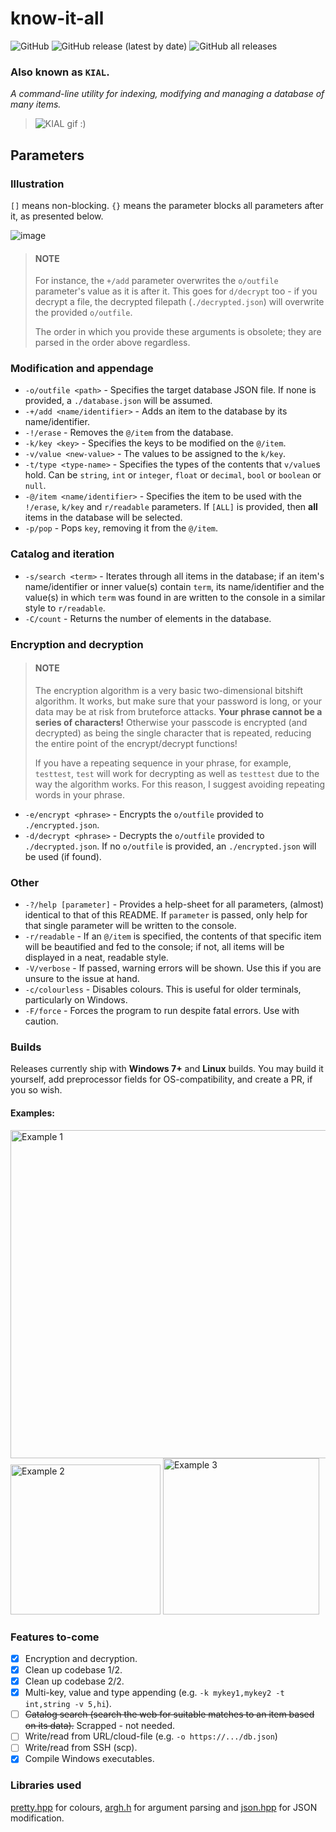 # know-it-all

![GitHub](https://img.shields.io/github/license/jibstack64/know-it-all)
![GitHub release (latest by date)](https://img.shields.io/github/v/release/jibstack64/know-it-all)
![GitHub all releases](https://img.shields.io/github/downloads/jibstack64/know-it-all/total)

### Also known as `KIAL`.

*A command-line utility for indexing, modifying and managing a database of many items.*
> ![KIAL gif :)](https://user-images.githubusercontent.com/107510599/217619928-0c84dd11-7104-4b93-8958-cf576ed167b7.gif) 

## Parameters

### Illustration

`[]` means non-blocking. `{}` means the parameter blocks all parameters after it, as presented below.

![image](https://user-images.githubusercontent.com/107510599/217616054-fa123dc6-4314-4300-ba72-67064663b4b7.png)

> #### **NOTE**
> For instance, the `+/add` parameter overwrites the `o/outfile` parameter's value as it is after it. This goes for `d/decrypt` too - if you decrypt a file, the decrypted filepath (`./decrypted.json`) will overwrite the provided `o/outfile`.
>
> The order in which you provide these arguments is obsolete; they are parsed in the order above regardless.

### Modification and appendage
- `-o/outfile <path>` - Specifies the target database JSON file. If none is provided, a `./database.json` will be assumed.
- `-+/add <name/identifier>` - Adds an item to the database by its name/identifier.
- `-!/erase` - Removes the `@/item` from the database.
- `-k/key <key>` - Specifies the keys to be modified on the `@/item`.
- `-v/value <new-value>` - The values to be assigned to the `k/key`.
- `-t/type <type-name>` - Specifies the types of the contents that `v/value`s hold. Can be `string`, `int` or `integer`, `float` or `decimal`, `bool` or `boolean` or `null`.
- `-@/item <name/identifier>` - Specifies the item to be used with the `!/erase`, `k/key` and `r/readable` parameters. If `[ALL]` is provided, then **all** items in the database will be selected.
- `-p/pop` - Pops `key`, removing it from the `@/item`.
  
### Catalog and iteration
- `-s/search <term>` - Iterates through all items in the database; if an item's name/identifier or inner value(s) contain `term`, its name/identifier and the value(s) in which `term` was found in are written to the console in a similar style to `r/readable`.
- `-C/count` - Returns the number of elements in the database.
  
### Encryption and decryption
> #### **NOTE**
> The encryption algorithm is a very basic two-dimensional bitshift algorithm. It works, but make sure that your password is long, or your data may be at risk from bruteforce attacks. **Your phrase cannot be a series of characters!** Otherwise your passcode is encrypted (and decrypted) as being the single character that is repeated, reducing the entire point of the encrypt/decrypt functions!
>
> If you have a repeating sequence in your phrase, for example, `testtest`, `test` will work for decrypting as well as `testtest` due to the way the algorithm works. For this reason, I suggest avoiding repeating words in your phrase.
- `-e/encrypt <phrase>` - Encrypts the `o/outfile` provided to `./encrypted.json`.
- `-d/decrypt <phrase>` - Decrypts the `o/outfile` provided to `./decrypted.json`. If no `o/outfile` is provided, an `./encrypted.json` will be used (if found).

### Other
- `-?/help [parameter]` - Provides a help-sheet for all parameters, (almost) identical to that of this README. If `parameter` is passed, only help for that single parameter will be written to the console.
- `-r/readable` - If an `@/item` is specified, the contents of that specific item will be beautified and fed to the console; if not, all items will be displayed in a neat, readable style.
- `-V/verbose` - If passed, warning errors will be shown. Use this if you are unsure to the issue at hand.
- `-c/colourless` - Disables colours. This is useful for older terminals, particularly on Windows.
- `-F/force` - Forces the program to run despite fatal errors. Use with caution.
  
### Builds
Releases currently ship with **Windows 7+** and **Linux** builds. You may build it yourself, add preprocessor fields for OS-compatibility, and create a PR, if you so wish.

#### Examples:
<img src="https://cdn.discordapp.com/attachments/870419973607129139/1046425653328740413/image.png" alt="Example 1" width="525"/>
<img src="https://cdn.discordapp.com/attachments/870419973607129139/1046431951705362513/image.png" alt="Example 2" width="240"/>
<img src="https://cdn.discordapp.com/attachments/870419973607129139/1046437175547412530/image.png" alt="Example 3" width=250>

### Features to-come
- [x] Encryption and decryption.
- [x] Clean up codebase 1/2.
- [x] Clean up codebase 2/2.
- [x] Multi-key, value and type appending (e.g. `-k mykey1,mykey2 -t int,string -v 5,hi`).
- [ ] ~~Catalog search (search the web for suitable matches to an item based on its data).~~ Scrapped - not needed.
- [ ] Write/read from URL/cloud-file (e.g. `-o https://.../db.json`)
- [ ] Write/read from SSH (scp).
- [x] Compile Windows executables.

### Libraries used
[pretty.hpp](https://github.com/jibstack64/pretty) for colours, [argh.h](https://github.com/adishavit/argh) for argument parsing and [json.hpp](https://github.com/nlohmann/json) for JSON modification.
